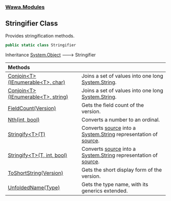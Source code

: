 ### [Wawa.Modules](Wawa.Modules.md 'Wawa.Modules')

## Stringifier Class

Provides stringification methods.

```csharp
public static class Stringifier
```

Inheritance [System.Object](https://docs.microsoft.com/en-us/dotnet/api/System.Object 'System.Object') &#129106; Stringifier

| Methods | |
| :--- | :--- |
| [Conjoin&lt;T&gt;(IEnumerable&lt;T&gt;, char)](Stringifier.Conjoin{T}(IEnumerable{T},char).md 'Wawa.Modules.Stringifier.Conjoin<T>(System.Collections.Generic.IEnumerable<T>, char)') | Joins a set of values into one long [System.String](https://docs.microsoft.com/en-us/dotnet/api/System.String 'System.String'). |
| [Conjoin&lt;T&gt;(IEnumerable&lt;T&gt;, string)](Stringifier.Conjoin{T}(IEnumerable{T},string).md 'Wawa.Modules.Stringifier.Conjoin<T>(System.Collections.Generic.IEnumerable<T>, string)') | Joins a set of values into one long [System.String](https://docs.microsoft.com/en-us/dotnet/api/System.String 'System.String'). |
| [FieldCount(Version)](Stringifier.FieldCount(Version).md 'Wawa.Modules.Stringifier.FieldCount(System.Version)') | Gets the field count of the version. |
| [Nth(int, bool)](Stringifier.Nth(int,bool).md 'Wawa.Modules.Stringifier.Nth(int, bool)') | Converts a number to an ordinal. |
| [Stringify&lt;T&gt;(T)](Stringifier.Stringify{T}(T).md 'Wawa.Modules.Stringifier.Stringify<T>(T)') | Converts [source](Stringifier.Stringify{T}(T).md#Wawa.Modules.Stringifier.Stringify_T_(T).source 'Wawa.Modules.Stringifier.Stringify<T>(T).source') into a [System.String](https://docs.microsoft.com/en-us/dotnet/api/System.String 'System.String') representation of [source](Stringifier.Stringify{T}(T).md#Wawa.Modules.Stringifier.Stringify_T_(T).source 'Wawa.Modules.Stringifier.Stringify<T>(T).source'). |
| [Stringify&lt;T&gt;(T, int, bool)](Stringifier.Stringify{T}(T,int,bool).md 'Wawa.Modules.Stringifier.Stringify<T>(T, int, bool)') | Converts [source](Stringifier.Stringify{T}(T,int,bool).md#Wawa.Modules.Stringifier.Stringify_T_(T,int,bool).source 'Wawa.Modules.Stringifier.Stringify<T>(T, int, bool).source') into a [System.String](https://docs.microsoft.com/en-us/dotnet/api/System.String 'System.String') representation of [source](Stringifier.Stringify{T}(T,int,bool).md#Wawa.Modules.Stringifier.Stringify_T_(T,int,bool).source 'Wawa.Modules.Stringifier.Stringify<T>(T, int, bool).source'). |
| [ToShortString(Version)](Stringifier.ToShortString(Version).md 'Wawa.Modules.Stringifier.ToShortString(System.Version)') | Gets the short display form of the version. |
| [UnfoldedName(Type)](Stringifier.UnfoldedName(Type).md 'Wawa.Modules.Stringifier.UnfoldedName(System.Type)') | Gets the type name, with its generics extended. |
